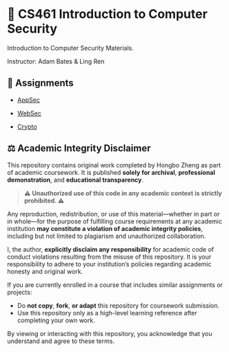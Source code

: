 # 🔐 CS461 Introduction to Computer Security

Introduction to Computer Security Materials.

Instructor: Adam Bates & Ling Ren

## 📝 Assignments
- [AppSec](https://github.com/hongbozheng/computer-security/tree/main/AppSec)

- [WebSec](https://github.com/hongbozheng/computer-security/tree/main/WebSec)

- [Crypto](https://github.com/hongbozheng/computer-security/tree/main/Crypto)

## ⚖️ Academic Integrity Disclaimer

This repository contains original work completed by Hongbo Zheng as part of academic coursework. It is published **solely for archival**, **professional demonstration**, and **educational transparency**.

> **⚠️ Unauthorized use of this code in any academic context is strictly prohibited. ⚠️**

Any reproduction, redistribution, or use of this material—whether in part or in whole—for the purpose of fulfilling course requirements at any academic institution **may constitute a violation of academic integrity policies**, including but not limited to plagiarism and unauthorized collaboration.

I, the author, **explicitly disclaim any responsibility** for academic code of conduct violations resulting from the misuse of this repository. It is your responsibility to adhere to your institution’s policies regarding academic honesty and original work.

If you are currently enrolled in a course that includes similar assignments or projects:

- Do **not copy**, **fork**, **or adapt** this repository for coursework submission.
- Use this repository only as a high-level learning reference after completing your own work.

By viewing or interacting with this repository, you acknowledge that you understand and agree to these terms.